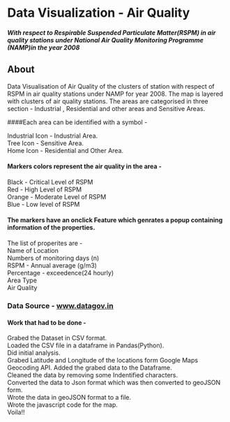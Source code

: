# Data Visualization - Air Quality 
##### With respect to Respirable Suspended Particulate Matter(RSPM) in air quality stations under National Air Quality Monitoring Programme (NAMP)in the year 2008


## About
Data Visualisation of Air Quality of the clusters of station with respect of RSPM in air quality stations under NAMP for year 2008. The map is layered with clusters of air quality stations. The areas are categorised in three section - Industrial , Residential and other areas and Sensitive Areas. 

####Each area can be identified with a symbol - 

   Industrial Icon - Industrial Area.  
   Tree Icon - Sensitive Area.  
   Home Icon - Residential and Other Area.  

#### Markers colors represent the air quality in the area -

   Black - Critical Level of RSPM  
   Red - High Level of RSPM  
   Orange - Moderate Level of RSPM  
   Blue - Low level of RSPM

#### The markers have an onclick Feature which genrates a popup containing information of the properties. 

   The list of properites are -  
   Name of Location  
   Numbers of monitoring days (n)  
   RSPM - Annual average (g/m3)  
   Percentage - exceedence(24 hourly)  
   Area Type  
   Air Quality  
   
### Data Source - www.datagov.in

#### Work that had to be done -   
   Grabed the Dataset in CSV format.  
   Loaded the CSV file in a dataframe in Pandas(Python).  
   Did initial analysis.  
   Grabed Latitude and Longitude of the locations form Google Maps Geocoding API. 
   Added the grabed data to the Dataframe.  
   Cleaned the data by removing some Indentified characters.  
   Converted the data to Json format which was then converted to geoJSON form.  
   Wrote the data in geoJSON format to a file.  
   Wrote the javascript code for the map.  
   Voila!!
   



